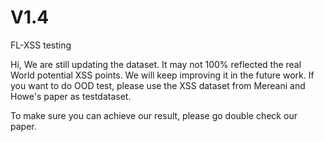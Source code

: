 # V1.4
FL-XSS testing

Hi, We are still updating the dataset. It may not 100% reflected the real World potential XSS points.
  We will keep improving it in the future work. 
  If you want to do OOD test, please use the XSS dataset from Mereani and Howe's paper as testdataset.

  To make sure you can achieve our result, please go double check our paper.
